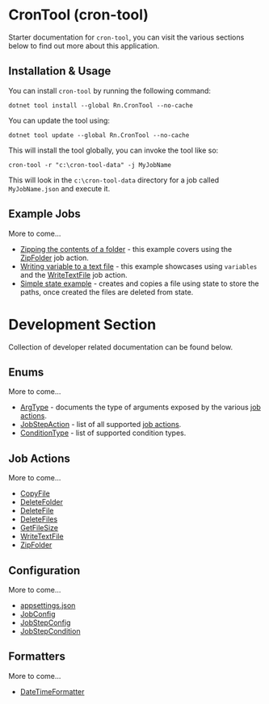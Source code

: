 # CronTool (cron-tool)
Starter documentation for `cron-tool`, you can visit the various sections below to find out more about this application.

## Installation & Usage
You can install `cron-tool` by running the following command:

    dotnet tool install --global Rn.CronTool --no-cache

You can update the tool using:

    dotnet tool update --global Rn.CronTool --no-cache

This will install the tool globally, you can invoke the tool like so:

    cron-tool -r "c:\cron-tool-data" -j MyJobName

This will look in the `c:\cron-tool-data` directory for a job called `MyJobName.json` and execute it.

## Example Jobs
More to come...

- [Zipping the contents of a folder](/docs/examples/BackupNasLandingPage.md) - this example covers using the [ZipFolder](/docs/job-actions/ZipFolder.md) job action.
- [Writing variable to a text file](/docs/examples/WriteVariableToTextFile.md) - this example showcases using `variables` and the [WriteTextFile](/docs/job-actions/WriteTextFile.md) job action.
- [Simple state example](/docs/examples/SimpleStateExample.md) - creates and copies a file using state to store the paths, once created the files are deleted from state.

# Development Section
Collection of developer related documentation can be found below.

## Enums
More to come...

- [ArgType](/docs/enums/ArgType.md) - documents the type of arguments exposed by the various [job actions](/docs/job-actions/README.md).
- [JobStepAction](/docs/enums/JobStepAction.md) - list of all supported [job actions](/docs/job-actions/README.md).
- [ConditionType](/docs/enums/ConditionType.md) - list of supported condition types.

## Job Actions
More to come...

- [CopyFile](/docs/job-actions/CopyFile.md)
- [DeleteFolder](/docs/job-actions/DeleteFolder.md)
- [DeleteFile](/docs/job-actions/DeleteFile.md)
- [DeleteFiles](/docs/job-actions/DeleteFiles.md)
- [GetFileSize](/docs/job-actions/GetFileSize.md)
- [WriteTextFile](/docs/job-actions/WriteTextFile.md)
- [ZipFolder](/docs/job-actions/ZipFolder.md)

## Configuration
More to come...

- [appsettings.json](/docs/configuration/appsettings.md)
- [JobConfig](/docs/configuration/JobConfig.md)
- [JobStepConfig](/docs/configuration/JobStepConfig.md)
- [JobStepCondition](/docs/configuration/JobStepCondition.md)

## Formatters
More to come...

- [DateTimeFormatter](/docs/formatters/DateTimeFormatter.md)

<!--(Rn.BuildScriptHelper){
	"version": "1.0.106",
	"replace": false
}(END)-->